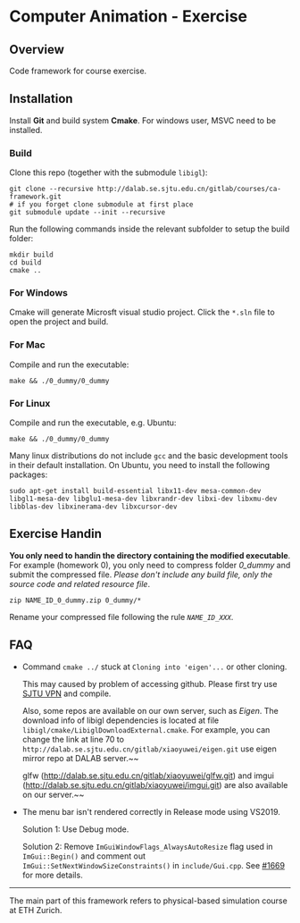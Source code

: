 # Computer Animation - Exercise

## Overview

Code framework for course exercise.

## Installation

Install **Git** and build system **Cmake**. For windows user, MSVC need to be installed.

### Build

Clone this repo (together with the submodule `libigl`):
```
git clone --recursive http://dalab.se.sjtu.edu.cn/gitlab/courses/ca-framework.git
# if you forget clone submodule at first place
git submodule update --init --recursive
``` 

Run the following commands inside the relevant subfolder to setup the build folder:
```
mkdir build
cd build
cmake ..
```

### For Windows

Cmake will generate Microsft visual studio project. Click the `*.sln` file to open the project and build.

### For Mac

Compile and run the executable:
```
make && ./0_dummy/0_dummy
```

### For Linux

Compile and run the executable, e.g. Ubuntu:
```
make && ./0_dummy/0_dummy
```

Many linux distributions do not include `gcc` and the basic development tools in their default installation. On Ubuntu, you need to install the following packages:

```
sudo apt-get install build-essential libx11-dev mesa-common-dev libgl1-mesa-dev libglu1-mesa-dev libxrandr-dev libxi-dev libxmu-dev libblas-dev libxinerama-dev libxcursor-dev
```

## Exercise Handin

**You only need to handin the directory containing the modified executable**. For example (homework 0), you only need to compress folder *0_dummy* and submit the compressed file. *Please don't include any build file, only the source code and related resource file*.

```
zip NAME_ID_0_dummy.zip 0_dummy/*
```

Rename your compressed file following the rule *`NAME_ID_XXX`*.


## FAQ

* Command `cmake ../` stuck at `Cloning into 'eigen'...` or other cloning.

    This may caused by problem of accessing github. Please first try use [SJTU VPN](!https://net.sjtu.edu.cn/wlfw/VPN.htm) and compile. 

    Also, some repos are available on our own server, such as *Eigen*. The download info of libigl dependencies is located at file `libigl/cmake/LibiglDownloadExternal.cmake`. For example, you can change the link at line 70 to `http://dalab.se.sjtu.edu.cn/gitlab/xiaoyuwei/eigen.git` use eigen mirror repo at DALAB server.~~

    glfw (http://dalab.se.sjtu.edu.cn/gitlab/xiaoyuwei/glfw.git) and imgui (http://dalab.se.sjtu.edu.cn/gitlab/xiaoyuwei/imgui.git) are also available on our server.~~

* The menu bar isn't rendered correctly in Release mode using VS2019.

    Solution 1: Use Debug mode.

    Solution 2: Remove `ImGuiWindowFlags_AlwaysAutoResize` flag used in `ImGui::Begin()` and comment out `ImGui::SetNextWindowSizeConstraints()` in `include/Gui.cpp`. See [#1669](https://github.com/libigl/libigl/issues/1669) for more details.

    

----

The main part of this framework refers to physical-based simulation course at ETH Zurich.
